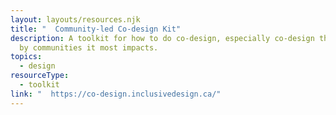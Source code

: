 ```yaml
---
layout: layouts/resources.njk
title: "  Community-led Co-design Kit"
description: A toolkit for how to do co-design, especially co-design that is led
  by communities it most impacts.
topics:
  - design
resourceType:
  - toolkit
link: "  https://co-design.inclusivedesign.ca/"
---
```

